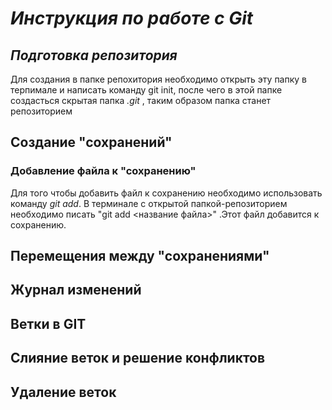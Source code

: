 # __*Инструкция по работе с Git*__
## __*Подготовка репозитория*__
Для создания в папке репохитория необходимо открыть эту папку в терпимале и написать команду git init, после чего в этой папке создасться скрытая папка *.git* , таким образом папка станет репозиторием 
## __Создание "сохранений"__
### Добавление файла к "сохранению"
Для того чтобы добавить файл к сохранению необходимо использовать команду *git add*. В терминале с открытой папкой-репозиторием необходимо писать "git add <название файла>" .Этот файл добавится к сохранению.
## Перемещения между "сохранениями"
## Журнал изменений
## Ветки в GIT
## Слияние веток и решение конфликтов
## Удаление веток
##
